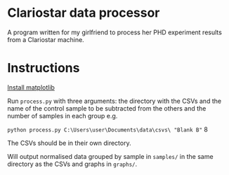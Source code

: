 # Clariostar data processor

A program written for my girlfriend to process her PHD experiment results from a Clariostar machine.

# Instructions

[Install matplotlib](https://matplotlib.org/users/installing.html)

Run `process.py` with three arguments: the directory with the CSVs and the name of the control sample to be subtracted from the
others and the number of samples in each group e.g.

`python process.py C:\Users\user\Documents\data\csvs\ "Blank B"` 8

The CSVs should be in their own directory.

Will output normalised data grouped by sample in `samples/` in the same directory as the CSVs and graphs in `graphs/`.